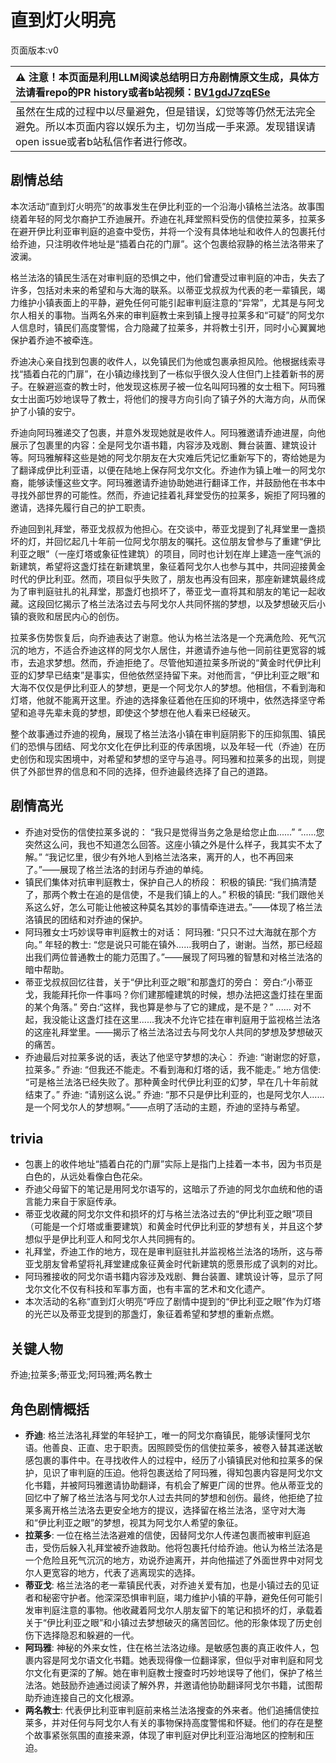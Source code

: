 # 直到灯火明亮
页面版本:v0
 

| :warning: 注意！本页面是利用LLM阅读总结明日方舟剧情原文生成，具体方法请看repo的PR history或者b站视频：[BV1gdJ7zqESe](https://www.bilibili.com/video/BV1gdJ7zqESe/)         |
|:----------------------------|
| 虽然在生成的过程中以尽量避免，但是错误，幻觉等等仍然无法完全避免。所以本页面内容以娱乐为主，切勿当成一手来源。发现错误请open issue或者b站私信作者进行修改。|



## 剧情总结
本次活动“直到灯火明亮”的故事发生在伊比利亚的一个沿海小镇格兰法洛。故事围绕着年轻的阿戈尔裔护工乔迪展开。乔迪在礼拜堂照料受伤的信使拉莱多，拉莱多在避开伊比利亚审判庭的追查中受伤，并将一个没有具体地址和收件人的包裹托付给乔迪，只注明收件地址是“插着白花的门扉”。这个包裹给寂静的格兰法洛带来了波澜。

格兰法洛的镇民生活在对审判庭的恐惧之中，他们曾遭受过审判庭的冲击，失去了许多，包括对未来的希望和与大海的联系。以蒂亚戈叔叔为代表的老一辈镇民，竭力维护小镇表面上的平静，避免任何可能引起审判庭注意的“异常”，尤其是与阿戈尔人相关的事物。当两名外来的审判庭教士来到镇上搜寻拉莱多和“可疑”的阿戈尔人信息时，镇民们高度警惕，合力隐藏了拉莱多，并将教士引开，同时小心翼翼地保护着乔迪不被牵连。

乔迪决心亲自找到包裹的收件人，以免镇民们为他或包裹承担风险。他根据线索寻找“插着白花的门扉”，在小镇边缘找到了一栋似乎很久没人住但门上挂着新书的房子。在躲避巡查的教士时，他发现这栋房子被一位名叫阿玛雅的女士租下。阿玛雅女士出面巧妙地误导了教士，将他们的搜寻方向引向了镇子外的大海方向，从而保护了小镇的安宁。

乔迪向阿玛雅递交了包裹，并意外发现她就是收件人。阿玛雅邀请乔迪进屋，向他展示了包裹里的内容：全是阿戈尔语书籍，内容涉及戏剧、舞台装置、建筑设计等。阿玛雅解释这些是她的阿戈尔朋友在大灾难后凭记忆重新写下的，寄给她是为了翻译成伊比利亚语，以便在陆地上保存阿戈尔文化。乔迪作为镇上唯一的阿戈尔裔，能够读懂这些文字。阿玛雅邀请乔迪协助她进行翻译工作，并鼓励他在书本中寻找外部世界的可能性。然而，乔迪记挂着礼拜堂受伤的拉莱多，婉拒了阿玛雅的邀请，选择先履行自己的护工职责。

乔迪回到礼拜堂，蒂亚戈叔叔为他担心。在交谈中，蒂亚戈提到了礼拜堂里一盏损坏的灯，并回忆起几十年前一位阿戈尔朋友的嘱托。这位朋友曾参与了重建“伊比利亚之眼”（一座灯塔或象征性建筑）的项目，同时也计划在岸上建造一座气派的新建筑，希望将这盏灯挂在新建筑里，象征着阿戈尔人也参与其中，共同迎接黄金时代的伊比利亚。然而，项目似乎失败了，朋友也再没有回来，那座新建筑最终成为了审判庭驻扎的礼拜堂，那盏灯也损坏了，蒂亚戈一直将其和朋友的笔记一起收藏。这段回忆揭示了格兰法洛过去与阿戈尔人共同怀揣的梦想，以及梦想破灭后小镇的衰败和居民内心的创伤。

拉莱多伤势恢复后，向乔迪表达了谢意。他认为格兰法洛是一个充满危险、死气沉沉的地方，不适合乔迪这样的阿戈尔人居住，并邀请乔迪与他一同前往更宽容的城市，去追求梦想。然而，乔迪拒绝了。尽管他知道拉莱多所说的“黄金时代伊比利亚的幻梦早已结束”是事实，但他依然坚持留下来。对他而言，“伊比利亚之眼”和大海不仅仅是伊比利亚人的梦想，更是一个阿戈尔人的梦想。他相信，不看到海和灯塔，他就不能离开这里。乔迪的选择象征着他在压抑的环境中，依然选择坚守希望和追寻先辈未竟的梦想，即使这个梦想在他人看来已经破灭。

整个故事通过乔迪的视角，展现了格兰法洛小镇在审判庭阴影下的压抑氛围、镇民们的恐惧与团结、阿戈尔文化在伊比利亚的传承困境，以及年轻一代（乔迪）在历史创伤和现实困境中，对希望和梦想的坚守与追寻。阿玛雅和拉莱多的出现，则提供了外部世界的信息和不同的选择，但乔迪最终选择了自己的道路。
## 剧情高光
*   乔迪对受伤的信使拉莱多说的：
    “我只是觉得当务之急是给您止血......”
    “......您突然这么问，我也不知道怎么回答。这座小镇之外是什么样子，我其实不太了解。”
    “我记忆里，很少有外地人到格兰法洛来，离开的人，也不再回来了。”——展现了格兰法洛的封闭与乔迪的单纯。
*   镇民们集体对抗审判庭教士，保护自己人的桥段：
    积极的镇民: “我们搞清楚了，那两个教士在追的是信使，不是我们镇上的人。”
    积极的镇民: “我们跟他关系这么好，怎么可能让他被这种莫名其妙的事情牵连进去。”——体现了格兰法洛镇民的团结和对乔迪的保护。
*   阿玛雅女士巧妙误导审判庭教士的对话：
    阿玛雅: “只只不过大海就在那个方向。”
    年轻的教士: “您是说只可能在镇外......我明白了，谢谢。当然，那已经超出我们两位普通教士的能力范围了。”——展现了阿玛雅的智慧和对格兰法洛的暗中帮助。
*   蒂亚戈叔叔回忆往昔，关于“伊比利亚之眼”和那盏灯的旁白：
    旁白:“小蒂亚戈，我能拜托你一件事吗？你们建那幢建筑的时候，想办法把这盏灯挂在里面的某个角落。”
    旁白:“这样，我也算是参与了它的建成，是不是？”
    ......
    对不起，我没能让这盏灯挂在这里......我决不允许它挂在审判庭用于监视格兰法洛的这座礼拜堂里。——揭示了格兰法洛过去与阿戈尔人共同的梦想及梦想破灭的痛苦。
*   乔迪最后对拉莱多说的话，表达了他坚守梦想的决心：
    乔迪: “谢谢您的好意，拉莱多。”
    乔迪: “但我还不能走。不看到海和灯塔的话，我不能走。”
    地方信使: “可是格兰法洛已经失败了。那种黄金时代伊比利亚的幻梦，早在几十年前就结束了。”
    乔迪: “请别这么说。”
    乔迪: “那不只是伊比利亚的，也是阿戈尔人......是一个阿戈尔人的梦想啊。”——点明了活动的主题，乔迪的坚持与希望。
## trivia
*   包裹上的收件地址“插着白花的门扉”实际上是指门上挂着一本书，因为书页是白色的，从远处看像白色花朵。
*   乔迪父母留下的笔记是用阿戈尔语写的，这暗示了乔迪的阿戈尔血统和他的语言能力来自于家庭传承。
*   蒂亚戈收藏的阿戈尔文件和损坏的灯与格兰法洛过去的“伊比利亚之眼”项目（可能是一个灯塔或重要建筑）和黄金时代伊比利亚的梦想有关，并且这个梦想似乎是伊比利亚人和阿戈尔人共同拥有的。
*   礼拜堂，乔迪工作的地方，现在是审判庭驻扎并监视格兰法洛的场所，这与蒂亚戈朋友曾希望将礼拜堂建成象征黄金时代新建筑的愿景形成了讽刺的对比。
*   阿玛雅接收的阿戈尔语书籍内容涉及戏剧、舞台装置、建筑设计等，显示了阿戈尔文化不仅有科技和军事方面，也有丰富的艺术和文化遗产。
*   本次活动的名称“直到灯火明亮”呼应了剧情中提到的“伊比利亚之眼”作为灯塔的光芒以及蒂亚戈提到的那盏灯，象征着希望和梦想的重新点燃。
## 关键人物
乔迪;拉莱多;蒂亚戈;阿玛雅;两名教士
## 角色剧情概括
-   **乔迪**: 格兰法洛礼拜堂的年轻护工，唯一的阿戈尔裔镇民，能够读懂阿戈尔语。他善良、正直、忠于职责。因照顾受伤的信使拉莱多，被卷入替其递送敏感包裹的事件中。在寻找收件人的过程中，经历了小镇镇民对他和拉莱多的保护，见识了审判庭的压迫。他将包裹送给了阿玛雅，得知包裹内容是阿戈尔文化书籍，并被阿玛雅邀请协助翻译，有机会了解更广阔的世界。他从蒂亚戈的回忆中了解了格兰法洛与阿戈尔人过去共同的梦想和创伤。最终，他拒绝了拉莱多离开格兰法洛去更安全地方的提议，选择留在格兰法洛，坚守对大海和“伊比利亚之眼”的梦想，视其为阿戈尔人希望的象征。
-   **拉莱多**: 一位在格兰法洛避难的信使，因替阿戈尔人传递包裹而被审判庭追击，受伤后躲入礼拜堂被乔迪救助。他将包裹托付给乔迪。他认为格兰法洛是一个危险且死气沉沉的地方，劝说乔迪离开，并向他描述了外面世界中对阿戈尔人更宽容的地方，代表了逃离现实的选择。
-   **蒂亚戈**: 格兰法洛的老一辈镇民代表，对乔迪关爱有加，也是小镇过去的见证者和秘密守护者。他深深恐惧审判庭，竭力维护小镇的平静，避免任何可能引发审判庭注意的事物。他收藏着阿戈尔人朋友留下的笔记和损坏的灯，承载着关于“伊比利亚之眼”和小镇过去梦想破灭的痛苦回忆。他的形象体现了历史创伤下选择隐忍和躲避的一代。
-   **阿玛雅**: 神秘的外来女性，住在格兰法洛边缘。是敏感包裹的真正收件人，包裹内容是阿戈尔语文化书籍。她表现得像一位翻译家，但似乎对审判庭和阿戈尔文化有更深的了解。她在审判庭教士搜查时巧妙地误导了他们，保护了格兰法洛。她鼓励乔迪通过阅读了解外界，并邀请他协助翻译阿戈尔书籍，试图帮助乔迪连接自己的文化根源。
-   **两名教士**: 代表伊比利亚审判庭前来格兰法洛搜查的外来者。他们追捕信使拉莱多，并对任何与阿戈尔人有关的事物保持高度警惕和怀疑。他们的存在是整个故事紧张氛围的直接来源，体现了审判庭对伊比利亚沿海地区的控制和压迫。